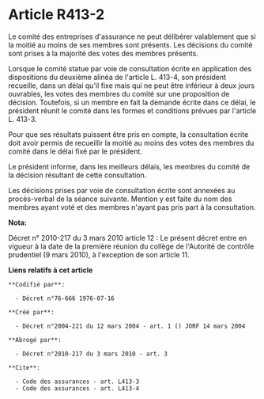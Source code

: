 # Article R413-2

Le comité des entreprises d'assurance ne peut délibérer valablement que si la moitié au moins de ses membres sont présents.
Les décisions du comité sont prises à la majorité des votes des membres présents.

Lorsque le comité statue par voie de consultation écrite en application des dispositions du deuxième alinéa de l'article L.
413-4, son président recueille, dans un délai qu'il fixe mais qui ne peut être inférieur à deux jours ouvrables, les votes
des membres du comité sur une proposition de décision. Toutefois, si un membre en fait la demande écrite dans ce délai, le
président réunit le comité dans les formes et conditions prévues par l'article L. 413-3.

Pour que ses résultats puissent être pris en compte, la consultation écrite doit avoir permis de recueillir la moitié au
moins des votes des membres du comité dans le délai fixé par le président.

Le président informe, dans les meilleurs délais, les membres du comité de la décision résultant de cette consultation.

Les décisions prises par voie de consultation écrite sont annexées au procès-verbal de la séance suivante. Mention y est
faite du nom des membres ayant voté et des membres n'ayant pas pris part à la consultation.

**Nota:**

Décret n° 2010-217 du 3 mars 2010 article 12 : Le présent décret entre en vigueur à la date de la première réunion du collège
de l'Autorité de contrôle prudentiel (9 mars 2010), à l'exception de son article 11.

**Liens relatifs à cet article**

	**Codifié par**:

	  - Décret n°76-666 1976-07-16

	**Créé par**:

	  - Décret n°2004-221 du 12 mars 2004 - art. 1 () JORF 14 mars 2004

	**Abrogé par**:

	  - Décret n°2010-217 du 3 mars 2010 - art. 3

	**Cite**:

	  - Code des assurances - art. L413-3
	  - Code des assurances - art. L413-4

